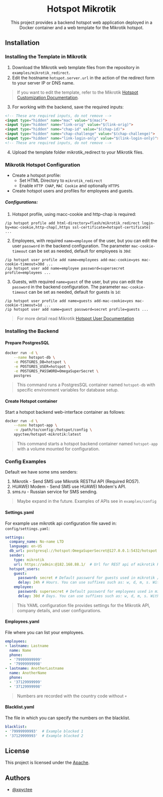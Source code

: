 <h1 align="center">Hotspot Mikrotik</h1>

<p align="center">
This project provides a backend hotspot web application deployed in a Docker container and a web template for the Mikrotik hotspot.
</p>

<!--
#### Docker
![Downloads](https://img.shields.io/github/downloads/XpycTee/Hotspot/total) ![Contributors](https://img.shields.io/github/contributors/XpycTee/Hotspot?color=dark-green) ![Issues](https://img.shields.io/github/issues/XpycTee/Hotspot) ![License](https://img.shields.io/github/license/XpycTee/Hotspot)
#### Github
![Downloads](https://img.shields.io/github/downloads/XpycTee/Hotspot/total) ![Contributors](https://img.shields.io/github/contributors/XpycTee/Hotspot?color=dark-green) ![Issues](https://img.shields.io/github/issues/XpycTee/Hotspot) ![License](https://img.shields.io/github/license/XpycTee/Hotspot)
-->

## Installation

### Installing the Template in Mikrotik
1. Download the Mikrotik web template files from the repository in `examples/mikrotik_redirect`.
2. Edit the hostname `hotspot.server.url` in the action of the redirect form to your server IP or DNS name.

> If you want to edit the template, refer to the Mikrotik [Hotspot Customization Documentation](https://help.mikrotik.com/docs/display/ROS/Hotspot+customisation).

3. For working with the backend, save the required inputs:
```html
<!-- These are required inputs, do not remove -->
<input type="hidden" name="mac" value="$(mac)">
<input type="hidden" name="link-orig" value="$(link-orig)">
<input type="hidden" name="chap-id" value="$(chap-id)">
<input type="hidden" name="chap-challenge" value="$(chap-challenge)">
<input type="hidden" name="link-login-only" value="$(link-login-only)">
<!-- These are required inputs, do not remove -->
```

4. Upload the template folder mikrotik_redirect to your Mikrotik files.

### Mikrotik Hotspot Configuration
- Create a hotspot profile:
   - Set HTML Directory to `mikrotik_redirect`
   - Enable `HTTP CHAP`, `MAC Cookie` and optionally `HTTPS`
- Create hotspot users and profiles for employees and guests.

##### Configurations:
1. Hotspot profile, using macc-cookie and http-chap is required:
```
/ip hotspot profile add html-directory=flash/mikrotik_redirect login-by=mac-cookie,http-chap[,https ssl-certificate=hotspot-certificate] ...
```
2. Employees, with required `name=employee` of the user, but you can edit the user `password` in the backend configuration. The parameter `mac-cookie-timeout` can be set as needed, default for employees is `30d`:
```
/ip hotspot user profile add name=employees add-mac-cookie=yes mac-cookie-timeout=30d ...
/ip hotspot user add name=employee password=supersecret profile=employees ...
```
3. Guests, with required `name=guest` of the user, but you can edit the `password` in the backend configuration. The parameter `mac-cookie-timeout` can be set as needed, default for guests is `1d`:
```
/ip hotspot user profile add name=guests add-mac-cookie=yes mac-cookie-timeout=1d ...
/ip hotspot user add name=guest password=secret profile=guests ...
```
> For more detail read Mikrotik [Hotspot User Documentation](https://help.mikrotik.com/docs/display/ROS/User)

### Installing the Backend
#### Prepare PostgresSQL
```bash
docker run -d \
    --name hotspot-db \
    -e POSTGRES_DB=hotspot \
    -e POSTGRES_USER=hotspot \
    -e POSTGRES_PASSWORD=OmegaSuperSecret \
    postgres
```
> This command runs a PostgresSQL container named `hotspot-db` with specific environment variables for database setup.
#### Create Hotspot container
Start a hotspot backend web-interface container as follows:
```bash
docker run -d \
    --name hotspot-app \
    -v /path/to/config:/hotspot/config \
    xpyctee/hotspot-mikrotik:latest
```
> This command starts a hotspot backend container named `hotspot-app` with a volume mounted for configuration.

### Config Examples
Default we have some sms senders:
1. Mikrotik  - Send SMS use Mikrotik RESTful API (Required ROS7).
2. HUAWEI Modem - Send SMS use HUAWEI Modem's API.
3. sms.ru - Russian service for SMS sending.
> Maybe expand in the future. Examples of APIs see in `examples/config`

#### Settings.yaml
For example use mikrotik api configuration file saved in: `config/settings.yaml`:
```yaml
settings:
  company_name: No-name LTD
  language: en-US
  db_url: postgresql://hotspot:OmegaSuperSecret@127.0.0.1:5432/hotspot  # OPTIONAL. Url for connect database use SQLAlchemy URL, by default used sqlite db, file created after start in config directory
  sender:
    type: mikrotik
    url: https://admin:@182.168.88.1/  # Url for REST api of mikrotik RoS Version >=7.9
  hotspot_users:
    guest:
      password: secret # Default password for guests used in mikrotik /ip hotspot user add password=secret ...
      delay: 24h # Hours. You can use suffixes such as: w, d, m, s. Without a suffix, the default is hours.
    employee:
      password: supersecret # Default password for employees used in mikrotik /ip hotspot user add password=supersecret ...
      delay: 30d # Days. You can use suffixes such as: w, d, m, s. Without a suffix, the default is hours.
```
> This YAML configuration file provides settings for the Mikrotik API, company details, and user configurations.
#### Employees.yaml
File where you can list your employees.
```yaml
employees:
- lastname: Lastname
  name: Name
  phone:
  - '79999999999'
  - '79999999998'
- lastname: AnotherLastname
  name: AnotherName
  phone:
  - '37129999999'
  - '37129999998'
```
> Numbers are recorded with the country code without `+`

#### Blacklist.yaml
The file in which you can specify the numbers on the blacklist.
```yaml
blacklist:
- '79999999993'  # Example blocked 1
- '37129999993'  # Example blocked 2
```

## License

This project is licensed under the [Apache](./LICENSE).

## Authors

- [@xpyctee](https://www.github.com/xpyctee)
